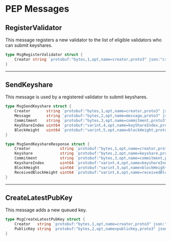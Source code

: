 # PEP Messages

## RegisterValidator

This message registers a new validator to the list of eligible validators who can submit keyshares.

```go
type MsgRegisterValidator struct {
    Creator string `protobuf:"bytes,1,opt,name=creator,proto3" json:"creator,omitempty"`
}
```

---

## SendKeyshare

This message is used by a registered validator to submit keyshares.

```go
type MsgSendKeyshare struct {
    Creator       string `protobuf:"bytes,1,opt,name=creator,proto3" json:"creator,omitempty"`
    Message       string `protobuf:"bytes,2,opt,name=message,proto3" json:"message,omitempty"`
    Commitment    string `protobuf:"bytes,3,opt,name=commitment,proto3" json:"commitment,omitempty"`
    KeyShareIndex uint64 `protobuf:"varint,4,opt,name=keyShareIndex,proto3" json:"keyShareIndex,omitempty"`
    BlockHeight   uint64 `protobuf:"varint,5,opt,name=blockHeight,proto3" json:"blockHeight,omitempty"`
}
```

```go
type MsgSendKeyshareResponse struct {
    Creator             string `protobuf:"bytes,1,opt,name=creator,proto3" json:"creator,omitempty"`
    Keyshare            string `protobuf:"bytes,2,opt,name=keyshare,proto3" json:"keyshare,omitempty"`
    Commitment          string `protobuf:"bytes,3,opt,name=commitment,proto3" json:"commitment,omitempty"`
    KeyshareIndex       uint64 `protobuf:"varint,4,opt,name=keyshareIndex,proto3" json:"keyshareIndex,omitempty"`
    BlockHeight         uint64 `protobuf:"varint,5,opt,name=blockHeight,proto3" json:"blockHeight,omitempty"`
    ReceivedBlockHeight uint64 `protobuf:"varint,6,opt,name=receivedBlockHeight,proto3" json:"receivedBlockHeight,omitempty"`
}
```

---

## CreateLatestPubKey

This message adds a new queued key.

```go
type MsgCreateLatestPubKey struct {
    Creator   string `protobuf:"bytes,1,opt,name=creator,proto3" json:"creator,omitempty"`
    PublicKey string `protobuf:"bytes,2,opt,name=publicKey,proto3" json:"publicKey,omitempty"`
}
```
